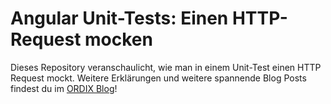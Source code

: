 # Angular Unit-Tests: Einen HTTP-Request mocken

Dieses Repository veranschaulicht, wie man in einem Unit-Test einen HTTP Request mockt. Weitere Erklärungen und weitere spannende Blog Posts findest du im [ORDIX Blog](https://blog.ordix.de/unternehmen/angular-unit-tests-einen-http-request-mocken-1)!
